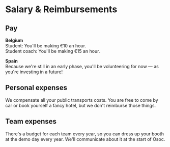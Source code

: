 # Salary & Reimbursements

## Pay

**Belgium**  
Student: You'll be making €10 an hour.  
Student coach: You'll be making €15 an hour.

**Spain**  
Because we're still in an early phase, you'll be volunteering for now — as you're investing in a future!

## Personal expenses

We compensate all your public transports costs. You are free to come by car or book yourself a fancy hotel, but we don't reimburse those things.

## Team expenses

There's a budget for each team every year, so you can dress up your booth at the demo day every year. We'll communicate about it at the start of Osoc.





